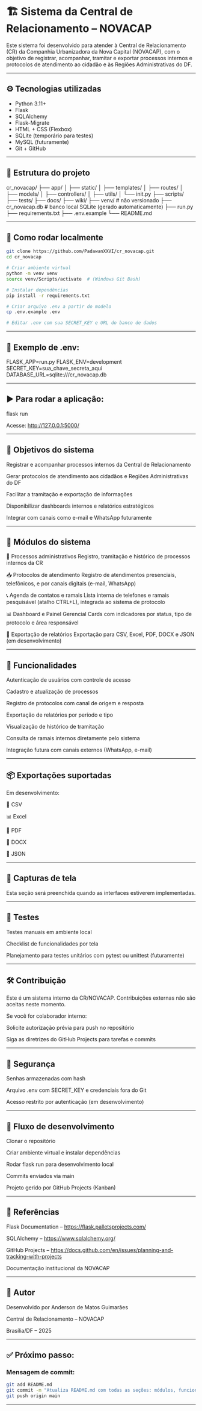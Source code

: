 # 🏗 Sistema da Central de Relacionamento – NOVACAP

Este sistema foi desenvolvido para atender à Central de Relacionamento (CR) da Companhia Urbanizadora da Nova Capital (NOVACAP), com o objetivo de registrar, acompanhar, tramitar e exportar processos internos e protocolos de atendimento ao cidadão e às Regiões Administrativas do DF.

---

## ⚙️ Tecnologias utilizadas

- Python 3.11+
- Flask
- SQLAlchemy
- Flask-Migrate
- HTML + CSS (Flexbox)
- SQLite (temporário para testes)
- MySQL (futuramente)
- Git + GitHub

---

## 🧱 Estrutura do projeto

cr_novacap/ ├── app/ │ ├── static/ │ ├── templates/ │ ├── routes/ │ ├── models/ │ ├── controllers/ │ ├── utils/ │ └── init.py ├── scripts/ ├── tests/ ├── docs/ ├── wiki/ ├── venv/ # não versionado ├── cr_novacap.db # banco local SQLite (gerado automaticamente) ├── run.py ├── requirements.txt ├── .env.example └── README.md

---

## 🚀 Como rodar localmente

```bash
git clone https://github.com/PadawanXXVI/cr_novacap.git
cd cr_novacap

# Criar ambiente virtual
python -m venv venv
source venv/Scripts/activate  # (Windows Git Bash)

# Instalar dependências
pip install -r requirements.txt

# Criar arquivo .env a partir do modelo
cp .env.example .env

# Editar .env com sua SECRET_KEY e URL do banco de dados
```

---

## 🔑 Exemplo de .env:

FLASK_APP=run.py
FLASK_ENV=development
SECRET_KEY=sua_chave_secreta_aqui
DATABASE_URL=sqlite:///cr_novacap.db

---

## ▶️ Para rodar a aplicação:

flask run

Acesse: http://127.0.0.1:5000/

---

## 🧭 Objetivos do sistema

Registrar e acompanhar processos internos da Central de Relacionamento

Gerar protocolos de atendimento aos cidadãos e Regiões Administrativas do DF

Facilitar a tramitação e exportação de informações

Disponibilizar dashboards internos e relatórios estratégicos

Integrar com canais como e-mail e WhatsApp futuramente

---

## 🧩 Módulos do sistema

📁 Processos administrativos
Registro, tramitação e histórico de processos internos da CR

📥 Protocolos de atendimento
Registro de atendimentos presenciais, telefônicos, e por canais digitais (e-mail, WhatsApp)

📞 Agenda de contatos e ramais
Lista interna de telefones e ramais pesquisável (atalho CTRL+L), integrada ao sistema de protocolo

📊 Dashboard e Painel Gerencial
Cards com indicadores por status, tipo de protocolo e área responsável

🧾 Exportação de relatórios
Exportação para CSV, Excel, PDF, DOCX e JSON (em desenvolvimento)

---

## 🎯 Funcionalidades

Autenticação de usuários com controle de acesso

Cadastro e atualização de processos

Registro de protocolos com canal de origem e resposta

Exportação de relatórios por período e tipo

Visualização de histórico de tramitação

Consulta de ramais internos diretamente pelo sistema

Integração futura com canais externos (WhatsApp, e-mail)

---

## 📦 Exportações suportadas

Em desenvolvimento:

📄 CSV

📊 Excel

📘 PDF

📝 DOCX

📂 JSON

---

## 📸 Capturas de tela

Esta seção será preenchida quando as interfaces estiverem implementadas.

---

## 🧪 Testes

Testes manuais em ambiente local

Checklist de funcionalidades por tela

Planejamento para testes unitários com pytest ou unittest (futuramente)

---

## 🛠️ Contribuição

Este é um sistema interno da CR/NOVACAP. Contribuições externas não são aceitas neste momento.

Se você for colaborador interno:

Solicite autorização prévia para push no repositório

Siga as diretrizes do GitHub Projects para tarefas e commits

---

## 🔐 Segurança

Senhas armazenadas com hash

Arquivo .env com SECRET_KEY e credenciais fora do Git

Acesso restrito por autenticação (em desenvolvimento)

---

## 🔄 Fluxo de desenvolvimento

Clonar o repositório

Criar ambiente virtual e instalar dependências

Rodar flask run para desenvolvimento local

Commits enviados via main

Projeto gerido por GitHub Projects (Kanban)

---

## 🧠 Referências

Flask Documentation – https://flask.palletsprojects.com/

SQLAlchemy – https://www.sqlalchemy.org/

GitHub Projects – https://docs.github.com/en/issues/planning-and-tracking-with-projects

Documentação institucional da NOVACAP

---

## 👤 Autor

Desenvolvido por Anderson de Matos Guimarães

Central de Relacionamento – NOVACAP

Brasília/DF – 2025

---

## ✅ Próximo passo:

### Mensagem de commit:

```bash
git add README.md
git commit -m "Atualiza README.md com todas as seções: módulos, funcionalidades, segurança e estrutura do projeto CR"
git push origin main
```
---
